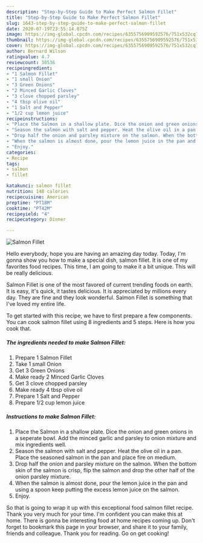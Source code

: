 ```yaml
---
description: "Step-by-Step Guide to Make Perfect Salmon Fillet"
title: "Step-by-Step Guide to Make Perfect Salmon Fillet"
slug: 1643-step-by-step-guide-to-make-perfect-salmon-fillet
date: 2020-07-19T23:55:14.075Z
image: https://img-global.cpcdn.com/recipes/6355756909592576/751x532cq70/salmon-fillet-recipe-main-photo.jpg
thumbnail: https://img-global.cpcdn.com/recipes/6355756909592576/751x532cq70/salmon-fillet-recipe-main-photo.jpg
cover: https://img-global.cpcdn.com/recipes/6355756909592576/751x532cq70/salmon-fillet-recipe-main-photo.jpg
author: Bernard Wilson
ratingvalue: 4.7
reviewcount: 30536
recipeingredient:
- "1 Salmon Fillet"
- "1 small Onion"
- "3 Green Onions"
- "2 Minced Garlic Cloves"
- "3 clove chopped parsley"
- "4 tbsp olive oil"
- "1 Salt and Pepper"
- "1/2 cup lemon juice"
recipeinstructions:
- "Place the Salmon in a shallow plate. Dice the onion and green onions in a seperate bowl. Add the minced garlic and parsley to onion mixture and mix ingredients well."
- "Season the salmon with salt and pepper. Heat the olive oil in a pan. Place the seasoned salmon in the pan and place fire on medium."
- "Drop half the onion and parsley mixture on the salmon. When the bottom skin of the salmon is crisp, flip the salmon and drop the other half of the onion parsley mixture."
- "When the salmon is almost done, pour the lemon juice in the pan and using a spoon keep putting the excess lemon juice on the salmon."
- "Enjoy."
categories:
- Recipe
tags:
- salmon
- fillet

katakunci: salmon fillet 
nutrition: 148 calories
recipecuisine: American
preptime: "PT18M"
cooktime: "PT42M"
recipeyield: "4"
recipecategory: Dinner

---
```



![Salmon Fillet](https://img-global.cpcdn.com/recipes/6355756909592576/751x532cq70/salmon-fillet-recipe-main-photo.jpg)

Hello everybody, hope you are having an amazing day today. Today, I'm gonna show you how to make a special dish, salmon fillet. It is one of my favorites food recipes. This time, I am going to make it a bit unique. This will be really delicious.



Salmon Fillet is one of the most favored of current trending foods on earth. It is easy, it's quick, it tastes delicious. It is appreciated by millions every day. They are fine and they look wonderful. Salmon Fillet is something that I've loved my entire life.


To get started with this recipe, we have to first prepare a few components. You can cook salmon fillet using 8 ingredients and 5 steps. Here is how you cook that.

<!--inarticleads1-->

##### The ingredients needed to make Salmon Fillet:

1. Prepare 1 Salmon Fillet
1. Take 1 small Onion
1. Get 3 Green Onions
1. Make ready 2 Minced Garlic Cloves
1. Get 3 clove chopped parsley
1. Make ready 4 tbsp olive oil
1. Prepare 1 Salt and Pepper
1. Prepare 1/2 cup lemon juice




<!--inarticleads2-->

##### Instructions to make Salmon Fillet:

1. Place the Salmon in a shallow plate. Dice the onion and green onions in a seperate bowl. Add the minced garlic and parsley to onion mixture and mix ingredients well.
1. Season the salmon with salt and pepper. Heat the olive oil in a pan. Place the seasoned salmon in the pan and place fire on medium.
1. Drop half the onion and parsley mixture on the salmon. When the bottom skin of the salmon is crisp, flip the salmon and drop the other half of the onion parsley mixture.
1. When the salmon is almost done, pour the lemon juice in the pan and using a spoon keep putting the excess lemon juice on the salmon.
1. Enjoy.




So that is going to wrap it up with this exceptional food salmon fillet recipe. Thank you very much for your time. I'm confident you can make this at home. There is gonna be interesting food at home recipes coming up. Don't forget to bookmark this page in your browser, and share it to your family, friends and colleague. Thank you for reading. Go on get cooking!
